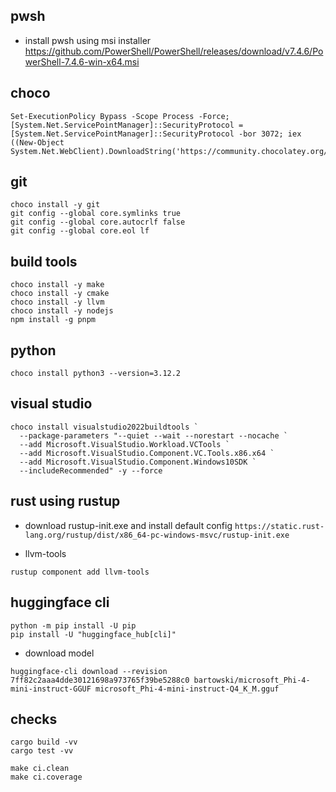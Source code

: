 ## pwsh
- install pwsh using msi installer
https://github.com/PowerShell/PowerShell/releases/download/v7.4.6/PowerShell-7.4.6-win-x64.msi

## choco
```pwsh
Set-ExecutionPolicy Bypass -Scope Process -Force; [System.Net.ServicePointManager]::SecurityProtocol = [System.Net.ServicePointManager]::SecurityProtocol -bor 3072; iex ((New-Object System.Net.WebClient).DownloadString('https://community.chocolatey.org/install.ps1'))
```

## git

```pwsh
choco install -y git
git config --global core.symlinks true
git config --global core.autocrlf false
git config --global core.eol lf
```

## build tools

```pwsh
choco install -y make
choco install -y cmake
choco install -y llvm
choco install -y nodejs
npm install -g pnpm
```

## python
```pwsh
choco install python3 --version=3.12.2
```

## visual studio

```
choco install visualstudio2022buildtools `
  --package-parameters "--quiet --wait --norestart --nocache `
  --add Microsoft.VisualStudio.Workload.VCTools `
  --add Microsoft.VisualStudio.Component.VC.Tools.x86.x64 `
  --add Microsoft.VisualStudio.Component.Windows10SDK `
  --includeRecommended" -y --force
```

## rust using rustup
- download rustup-init.exe and install default config
`https://static.rust-lang.org/rustup/dist/x86_64-pc-windows-msvc/rustup-init.exe`

- llvm-tools

`rustup component add llvm-tools`

## huggingface cli

```pwsh
python -m pip install -U pip
pip install -U "huggingface_hub[cli]"
```
- download model

```pwsh
huggingface-cli download --revision 7ff82c2aaa4dde30121698a973765f39be5288c0 bartowski/microsoft_Phi-4-mini-instruct-GGUF microsoft_Phi-4-mini-instruct-Q4_K_M.gguf
```

## checks

```pwsh
cargo build -vv
cargo test -vv

make ci.clean
make ci.coverage
```

